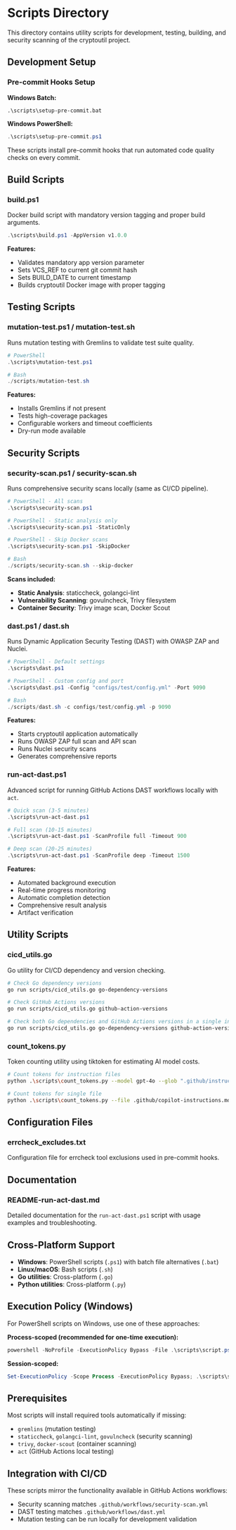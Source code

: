 # Scripts Directory

This directory contains utility scripts for development, testing, building, and security scanning of the cryptoutil project.

## Development Setup

### Pre-commit Hooks Setup

**Windows Batch:**
```batch
.\scripts\setup-pre-commit.bat
```

**Windows PowerShell:**
```powershell
.\scripts\setup-pre-commit.ps1
```

These scripts install pre-commit hooks that run automated code quality checks on every commit.

## Build Scripts

### build.ps1

Docker build script with mandatory version tagging and proper build arguments.

```powershell
.\scripts\build.ps1 -AppVersion v1.0.0
```

**Features:**
- Validates mandatory app version parameter
- Sets VCS_REF to current git commit hash
- Sets BUILD_DATE to current timestamp
- Builds cryptoutil Docker image with proper tagging

## Testing Scripts

### mutation-test.ps1 / mutation-test.sh

Runs mutation testing with Gremlins to validate test suite quality.

```powershell
# PowerShell
.\scripts\mutation-test.ps1

# Bash
./scripts/mutation-test.sh
```

**Features:**
- Installs Gremlins if not present
- Tests high-coverage packages
- Configurable workers and timeout coefficients
- Dry-run mode available

## Security Scripts

### security-scan.ps1 / security-scan.sh

Runs comprehensive security scans locally (same as CI/CD pipeline).

```powershell
# PowerShell - All scans
.\scripts\security-scan.ps1

# PowerShell - Static analysis only
.\scripts\security-scan.ps1 -StaticOnly

# PowerShell - Skip Docker scans
.\scripts\security-scan.ps1 -SkipDocker

# Bash
./scripts/security-scan.sh --skip-docker
```

**Scans included:**
- **Static Analysis**: staticcheck, golangci-lint
- **Vulnerability Scanning**: govulncheck, Trivy filesystem
- **Container Security**: Trivy image scan, Docker Scout

### dast.ps1 / dast.sh

Runs Dynamic Application Security Testing (DAST) with OWASP ZAP and Nuclei.

```powershell
# PowerShell - Default settings
.\scripts\dast.ps1

# PowerShell - Custom config and port
.\scripts\dast.ps1 -Config "configs/test/config.yml" -Port 9090

# Bash
./scripts/dast.sh -c configs/test/config.yml -p 9090
```

**Features:**
- Starts cryptoutil application automatically
- Runs OWASP ZAP full scan and API scan
- Runs Nuclei security scans
- Generates comprehensive reports

### run-act-dast.ps1

Advanced script for running GitHub Actions DAST workflows locally with `act`.

```powershell
# Quick scan (3-5 minutes)
.\scripts\run-act-dast.ps1

# Full scan (10-15 minutes)
.\scripts\run-act-dast.ps1 -ScanProfile full -Timeout 900

# Deep scan (20-25 minutes)
.\scripts\run-act-dast.ps1 -ScanProfile deep -Timeout 1500
```

**Features:**
- Automated background execution
- Real-time progress monitoring
- Automatic completion detection
- Comprehensive result analysis
- Artifact verification

## Utility Scripts

### cicd_utils.go

Go utility for CI/CD dependency and version checking.

```bash
# Check Go dependency versions
go run scripts/cicd_utils.go go-dependency-versions

# Check GitHub Actions versions
go run scripts/cicd_utils.go github-action-versions

# Check both Go dependencies and GitHub Actions versions in a single invocation
go run scripts/cicd_utils.go go-dependency-versions github-action-versions
```

### count_tokens.py

Token counting utility using tiktoken for estimating AI model costs.

```bash
# Count tokens for instruction files
python .\scripts\count_tokens.py --model gpt-4o --glob ".github/instructions/*.md" --as-message system

# Count tokens for single file
python .\scripts\count_tokens.py --file .github/copilot-instructions.md --as-message none --model gpt-4o
```

## Configuration Files

### errcheck_excludes.txt

Configuration file for errcheck tool exclusions used in pre-commit hooks.

## Documentation

### README-run-act-dast.md

Detailed documentation for the `run-act-dast.ps1` script with usage examples and troubleshooting.

## Cross-Platform Support

- **Windows**: PowerShell scripts (`.ps1`) with batch file alternatives (`.bat`)
- **Linux/macOS**: Bash scripts (`.sh`)
- **Go utilities**: Cross-platform (`.go`)
- **Python utilities**: Cross-platform (`.py`)

## Execution Policy (Windows)

For PowerShell scripts on Windows, use one of these approaches:

**Process-scoped (recommended for one-time execution):**
```powershell
powershell -NoProfile -ExecutionPolicy Bypass -File .\scripts\script.ps1
```

**Session-scoped:**
```powershell
Set-ExecutionPolicy -Scope Process -ExecutionPolicy Bypass; .\scripts\script.ps1
```

## Prerequisites

Most scripts will install required tools automatically if missing:
- `gremlins` (mutation testing)
- `staticcheck`, `golangci-lint`, `govulncheck` (security scanning)
- `trivy`, `docker-scout` (container scanning)
- `act` (GitHub Actions local testing)

## Integration with CI/CD

These scripts mirror the functionality available in GitHub Actions workflows:
- Security scanning matches `.github/workflows/security-scan.yml`
- DAST testing matches `.github/workflows/dast.yml`
- Mutation testing can be run locally for development validation
